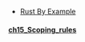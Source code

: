 
- [Rust By Example](https://doc.rust-lang.org/rust-by-example/index.html)

#### [ch15_Scoping_rules](https://doc.rust-lang.org/rust-by-example/types.html) 
    
